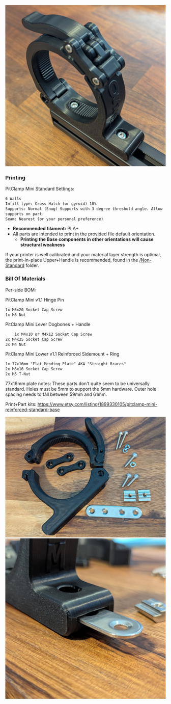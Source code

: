 ![](Images/Assembled.jpg)

### Printing
PitClamp Mini Standard Settings:

    6 Walls
    Infill type: Cross Hatch (or gyroid) 10%
    Supports: Normal (Snug) Supports with 3 degree threshold angle. Allow supports on part.
    Seam: Nearest (or your personal preference)
 - **Recommended filament:** PLA+
 - All parts are intended to print in the provided file default orientation. 
   - **Printing the Base components in other orientations will cause structural weakness**

If your printer is well calibrated and your material layer strength is optimal, the print-in-place Upper+Handle is recommended, found in the [/Non-Standard](Non-standard) folder.

### Bill Of Materials

Per-side BOM:

PitClamp Mini v1.1 Hinge Pin

	1x M5x20 Socket Cap Screw
	1x M5 Nut

PitClamp Mini Lever Dogbones + Handle

    	1x M4x10 or M4x12 Socket Cap Screw
	2x M4x25 Socket Cap Screw
	3x M4 Nut

PitClamp Mini Lower v1.1 Reinforced Sidemount + Ring

	1x 77x16mm "Flat Mending Plate" AKA "Straight Braces"
	2x M5x16 Socket Cap Screw
	2x M5 T-Nut

77x16mm plate notes: These parts don't quite seem to be universally standard. Holes must be 5mm to support the 5mm hardware. Outer hole spacing needs to fall between 59mm and 61mm.

Print+Part kits: 
https://www.etsy.com/listing/1899330105/pitclamp-mini-reinforced-standard-base

![](Images/Overview.jpg)
![](Images/Assembly.jpg)
